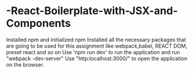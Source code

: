 # -React-Boilerplate-with-JSX-and-Components
Installed npm and initialized npm 
Installed all the necessary packages that are going to be used for this assignment like webpack,babel, REACT DOM, preset react and so on
Use 'npm run dev' to run the application and run "webpack -dev-server"
Use "http:localhost:3000/" to open the application on the browser.



